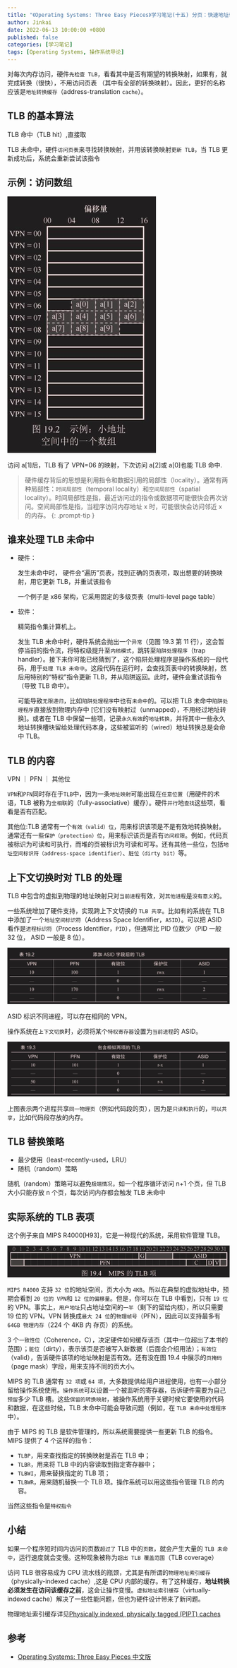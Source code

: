 ```yaml
---
title: "《Operating Systems: Three Easy Pieces》学习笔记(十五) 分页：快速地址转换（TLB）"
author: Jinkai
date: 2022-06-13 10:00:00 +0800
published: false
categories: [学习笔记]
tags: [Operating Systems, 操作系统导论]
---
```


对每次内存访问，硬件`先检查 TLB`，看看其中是否有期望的转换映射，如果有，就完成转换（很快），不用访问页表 （其中有全部的转换映射）。因此，更好的名称应该是`地址转换缓存`（address-translation `cache`）。

## TLB 的基本算法

TLB 命中（TLB hit）,直接取

TLB 未命中，硬件`访问页表`来寻找转换映射，并用该转换映射`更新 TLB`，当 TLB 更新成功后，系统会重新尝试该指令

## 示例：访问数组

![F19.2](/assets/img/2022-06-13-operating-systems-15/F19.2.jpg)

访问 a[1]后，TLB 有了 VPN=06 的映射，下次访问 a[2]或 a[0]也能 TLB 命中.

> 硬件缓存背后的思想是利用指令和数据引用的局部性（locality）。通常有两种局部性：`时间局部性`（temporal locality）和`空间局部性`（spatial locality）。时间局部性是指，最近访问过的指令或数据项可能很快会再次访问。空间局部性是指，当程序访问内存地址 x 时，可能很快会访问邻近 x 的内存。
> {: .prompt-tip }

## 谁来处理 TLB 未命中

- 硬件：

  发生未命中时， 硬件会“遍历”页表，找到正确的页表项，取出想要的转换映射，用它更新 TLB，并重试该指令

  一个例子是 x86 架构，它采用固定的多级页表（multi-level page table）

- 软件：

  精简指令集计算机上。

  发生 TLB 未命中时，硬件系统会抛出一个`异常`（见图 19.3 第 11 行），这会暂停当前的指令流，将特权级提升至`内核模式`，跳转至`陷阱处理程序`（trap handler）。接下来你可能已经猜到了，这个陷阱处理程序是操作系统的一段代码，用于`处理 TLB 未命中`。这段代码在运行时，会查找页表中的转换映射，然后用特别的“特权”指令更新 TLB，并从陷阱返回。此时，硬件会重试该指令（导致 TLB 命中）。

  可能导致`无限递归`，比如`陷阱处理程序`中也有`未命中`的。可以把 TLB 未命中`陷阱处理程序`直接放到物理内存中 [它们没有映射过（unmapped），不用经过地址转换]。或者在 TLB 中保留一些项，记录`永久有效`的`地址转换`，并将其中一些永久地址转换槽块留给处理代码本身，这些被监听的（wired）地址转换总是会命中 TLB。

## TLB 的内容

VPN ｜ PFN ｜ 其他位

`VPN`和`PFN`同时存在于`TLB`中，因为一条`地址映射`可能出现在`任意位置`（用硬件的术语，TLB 被称为`全相联`的（fully-associative）缓存）。硬件`并行`地`查找`这些项，看看是否有匹配。

其他位:TLB 通常有一个`有效（valid）位`，用来标识该项是不是有效地转换映射。通常还有一些`保护（protection）位`，用来标识该页是否有`访问权限`。例如，代码页被标识为可读和可执行，而堆的页被标识为可读和可写。还有其他一些位，包括`地址空间标识符（address-space identifier）`、`脏位（dirty bit）`等。

## 上下文切换时对 TLB 的处理

TLB 中包含的虚拟到物理的地址映射只对`当前进程`有效，对`其他进程`是`没有意义`的。

一些系统增加了硬件支持，实现跨上下文切换的 `TLB 共享`。比如有的系统在 TLB 中添加了一个`地址空间标识符`（Address Space Identifier，`ASID`）。可以把 ASID 看作是`进程标识符`（Process Identifier，`PID`），但通常比 PID 位数少（PID 一般 32 位， ASID 一般是 8 位）。

![T19.2](/assets/img/2022-06-13-operating-systems-15/T19.2.jpg)

ASID 标识不同进程，可以存在相同的 VPN。

操作系统在`上下文切换`时，必须将某个`特权寄存器`设置为`当前进程`的 ASID。

![T19.3](/assets/img/2022-06-13-operating-systems-15/T19.3.jpg)

上图表示两个进程共享`同一物理页`（例如代码段的页），因为是`只读和执行`的，`可以共享`，比如代码段存放的内存。

## TLB 替换策略

- 最少使用（least-recently-used，LRU）
- 随机（random）策略

随机（random）策略可以避免`极端情况`，如一个程序循环访问 n+1 个页，但 TLB 大小只能存放 n 个页，每次访问内存都会触发 TLB 未命中

## 实际系统的 TLB 表项

这个例子来自 MIPS R4000[H93]，它是一种现代的系统，采用软件管理 TLB。

![F19.4](/assets/img/2022-06-13-operating-systems-15/F19.4.jpg)

`MIPS R4000` 支持 `32 位`的地址空间，页大小为 `4KB`。所以在典型的虚拟地址中，预期会看到 `20 位的 VPN`和 `12 位的偏移量`。但是，你可以在 TLB 中看到，只有 `19 位`的 VPN。事实上，`用户地址`只占地址空间的`一半`（剩下的留给内核），所以只需要 19 位的 VPN。VPN 转换成`最大 24 位`的`物理帧号`（PFN），因此可以支持最多有 `64GB 物理内存`（224 个 4KB 内 存页）的系统。

3 个`一致性位`（Coherence，C），决定硬件如何缓存该页（其中一位超出了本书的范围）；`脏位`（dirty），表示该页是否被写入新数据（后面会介绍用法）；`有效位`（valid），告诉硬件该项的地址映射是否有效。还有没在图 19.4 中展示的`页掩码`（page mask）字段，用来支持不同的页大小。

MIPS 的 TLB 通常有 `32 项`或 `64 项`，大多数提供给用户进程使用，也有一小部分留给操作系统使用。`操作系统`可以设置一个被监听的寄存器，告诉硬件需要为自己`预留`多少 TLB 槽。这些`保留的转换映射`，被操作系统用于关键时候它要使用的代码和数据，在这些时候，TLB 未命中可能会导致问题（例如，在 `TLB 未命中处理程序`中）。

由于 MIPS 的 TLB 是软件管理的，所以系统需要提供一些更新 TLB 的指令。MIPS 提供了 4 个这样的指令：

- `TLBP`，用来查找指定的转换映射是否在 TLB 中；
- `TLBR`，用来将 TLB 中的内容读取到指定寄存器中；
- `TLBWI`，用来替换指定的 TLB 项；
- `TLBWR`，用来随机替换一个 TLB 项。操作系统可以用这些指令管理 TLB 的内容。

当然这些指令是`特权指令`

## 小结

如果一个程序短时间内访问的页数`超过了` TLB 中的`页数`，就会产生大量的 `TLB 未命中`，运行速度就会变慢。这种现象被称为`超出 TLB 覆盖范围`（TLB coverage）

访问 TLB 很容易成为 CPU 流水线的瓶颈，尤其是有所谓的`物理地址索引缓存`（physically-indexed cache）,这是 CPU 内部的缓存。有了这种缓存，**地址转换必须发生在访问该缓存之前**，这会让操作变慢。`虚拟地址索引缓存`（virtually-indexed cache）解决了一些性能问题，但也为硬件设计带来了新问题。

物理地址索引缓存详见[Physically indexed, physically tagged (PIPT) caches](https://en.wikipedia.org/wiki/CPU_cache)

## 参考

- [Operating Systems: Three Easy Pieces 中文版](https://pages.cs.wisc.edu/~remzi/OSTEP/Chinese/19.pdf)
